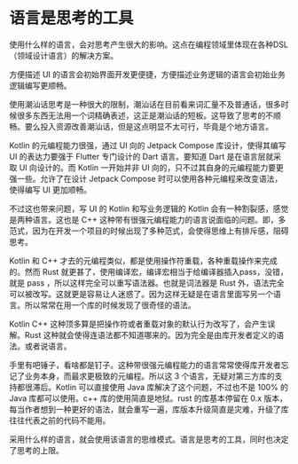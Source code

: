 # 语言是思考的工具

使用什么样的语言，会对思考产生很大的影响。这点在编程领域里体现在各种DSL（领域设计语言）的解决方案。

方便描述 UI 的语言会初始界面开发更便捷，方便描述业务逻辑的语言会初始业务逻辑编写更顺畅。

使用潮汕话思考是一种很大的限制，潮汕话在目前看来词汇量不及普通话，很多时候很多东西无法用一个词精确表述，这正是潮汕话的短板。这导致了思考的不顺畅。要么投入资源改善潮汕话，但是这点明显不太可行，毕竟是个地方语言。

Kotlin 的元编程能力很强，通过 UI 向的 Jetpack Compose 库设计，使得其编写 UI 的表达力要强于 Flutter 专门设计的 Dart 语言。要知道 Dart 是在语言层就采取 UI 向设计的。而 Kotlin 一开始并非 UI 向的，只不过其自身的元编程能力要更强一些。允许了在设计 Jetpack Compose 时可以使用各种元编程来改变语法，使得编写 UI 更加顺畅。

不过这也带来问题，写 UI 的 Kotlin 和写业务逻辑的 Kotlin 会有一种割裂感，感觉是两种语言。这也是 C++ 这种带有很强元编程能力的语言说面临的问题。即，多范式，因为在开发一个项目的时候出现了多种范式，会使得思维上有排斥感，阻碍思考。

Kotlin 和 C++ 才去的元编程类似，都是使用操作符重载，各种重载操作来完成的。然而 Rust 就更甚了，使用编译宏，编译宏相当于给编译器插入pass，没错，就是 pass ，所以这样完全可以重写语法器。也就是词法器是 Rust 外，语法完全可以被改写。这就更是容易让人迷惑了。因为这样无疑是在语言里面写另一个语言。所以常常在用一个库的时候发现了很奇怪的语法。

Kotlin C++ 这种顶多算是把操作符或者重载对象的默认行为改写了，会产生误解。Rust 这种就会使得连语法都不知道哪来的。因为完全是由库开发者定义的语法。或者说语言。

手里有吧锤子，看啥都是钉子。这种带很强元编程能力的语言常常使得库开发者忘记了业务本身，而最求更极致的元编程。所以这 3 个语言，无疑对第三方库的支持都很滞后。Kotlin 可以直接使用 Java 库解决了这个问题，不过也不是 100% 的Java 库都可以使用。c++ 库的使用简直是地狱。rust 的库基本停留在 0.x 版本，每当作者想到一种更好的语法，就会重写一遍，库版本升级简直是灾难，升级了库往往代表之前的代码不能用。

采用什么样的语言，就会使用该语言的思维模式。语言是思考的工具，同时也决定了思考的上限。
